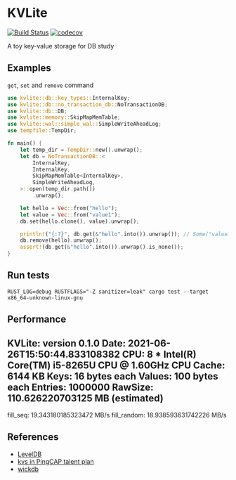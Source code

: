 # KVLite
[![Build Status](https://travis-ci.com/ChiangYintso/KVLite.svg?branch=main)](https://travis-ci.com/ChiangYintso/KVLite)
[![codecov](https://codecov.io/gh/ChiangYintso/KVLite/branch/main/graph/badge.svg?token=VVR3RGGX5M)](https://codecov.io/gh/ChiangYintso/KVLite)  

A toy key-value storage for DB study

## Examples

`get`, `set` and `remove` command
```rust
use kvlite::db::key_types::InternalKey;
use kvlite::db::no_transaction_db::NoTransactionDB;
use kvlite::db::DB;
use kvlite::memory::SkipMapMemTable;
use kvlite::wal::simple_wal::SimpleWriteAheadLog;
use tempfile::TempDir;

fn main() {
    let temp_dir = TempDir::new().unwrap();
    let db = NoTransactionDB::<
        InternalKey,
        InternalKey,
        SkipMapMemTable<InternalKey>,
        SimpleWriteAheadLog,
    >::open(temp_dir.path())
        .unwrap();

    let hello = Vec::from("hello");
    let value = Vec::from("value1");
    db.set(hello.clone(), value).unwrap();

    println!("{:?}", db.get(&"hello".into()).unwrap()); // Some("value1")
    db.remove(hello).unwrap();
    assert!(db.get(&"hello".into()).unwrap().is_none());
}
```

## Run tests 
```shell
RUST_LOG=debug RUSTFLAGS="-Z sanitizer=leak" cargo test --target x86_64-unknown-linux-gnu
```

## Performance

KVLite: version 0.1.0
Date: 2021-06-26T15:50:44.833108382
CPU: 8 * Intel(R) Core(TM) i5-8265U CPU @ 1.60GHz
CPU Cache: 6144 KB
Keys: 16 bytes each
Values: 100 bytes each
Entries: 1000000
RawSize: 110.626220703125 MB (estimated)
-------------------------------------------------
fill_seq: 19.343180185323472 MB/s
fill_random: 18.938593631742226 MB/s

## References

- [LevelDB](https://github.com/google/leveldb)
- [kvs in PingCAP talent plan](https://github.com/pingcap/talent-plan)
- [wickdb](https://github.com/Fullstop000/wickdb)
